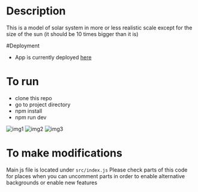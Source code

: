 # Description

This is a model of solar system in more or less realistic scale except for the size of the sun (it should be 10 times bigger than it is)

#Deployment
- App is currently deployed [here](http://srv12.mikr.us:20341/)


# To run
- clone this repo
- go to project directory
- npm install
- npm run dev

![img1](img1.png)
![img2](img2.png)
![img3](img3.png)

# To make modifications

Main js file is located under `src/index.js` 
Please check parts of this code for places when you can uncomment parts in order to enable alternative backgrounds or enable new features
